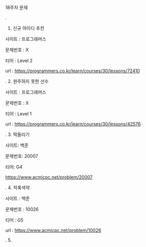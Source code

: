 
18주차 문제





.
1. 신규 아이디 추천

사이트 : 프로그래머스

문제번호 : X

티어 : Level 2

url : https://programmers.co.kr/learn/courses/30/lessons/72410



.
2. 완주하지 못한 선수

사이트 : 프로그래머스

문제번호 : X

티어 : Level 1

url : https://programmers.co.kr/learn/courses/30/lessons/42576



.
3. 떡돌리기

사이트: 백준

문제번호: 20007

티어: G4

https://www.acmicpc.net/problem/20007



.
4. 적록색약

사이트 : 백준

문제번호 : 10026

티어 : G5

url : https://www.acmicpc.net/problem/10026



.
5. 




